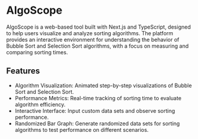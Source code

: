 # AlgoScope

AlgoScope is a web-based tool built with Next.js and TypeScript, designed to help users visualize and analyze sorting algorithms. The platform provides an interactive environment for understanding the behavior of Bubble Sort and Selection Sort algorithms, with a focus on measuring and comparing sorting times.

## Features
- Algorithm Visualization: Animated step-by-step visualizations of Bubble Sort and Selection Sort.
- Performance Metrics: Real-time tracking of sorting time to evaluate algorithm efficiency.
- Interactive Interface: Input custom data sets and observe sorting performance.
- Randomized Bar Graph: Generate randomized data sets for sorting algorithms to test performance on different scenarios.


 
